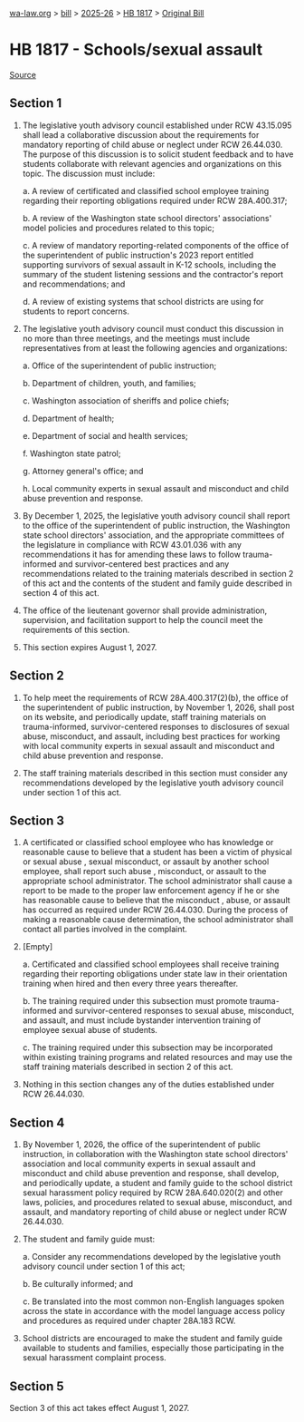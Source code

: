 [wa-law.org](/) > [bill](/bill/) > [2025-26](/bill/2025-26/) > [HB 1817](/bill/2025-26/hb/1817/) > [Original Bill](/bill/2025-26/hb/1817/1/)

# HB 1817 - Schools/sexual assault

[Source](http://lawfilesext.leg.wa.gov/biennium/2025-26/Pdf/Bills/House%20Bills/1817.pdf)

## Section 1
1. The legislative youth advisory council established under RCW 43.15.095 shall lead a collaborative discussion about the requirements for mandatory reporting of child abuse or neglect under RCW 26.44.030. The purpose of this discussion is to solicit student feedback and to have students collaborate with relevant agencies and organizations on this topic. The discussion must include:

    a. A review of certificated and classified school employee training regarding their reporting obligations required under RCW 28A.400.317;

    b. A review of the Washington state school directors' associations' model policies and procedures related to this topic;

    c. A review of mandatory reporting-related components of the office of the superintendent of public instruction's 2023 report entitled supporting survivors of sexual assault in K-12 schools, including the summary of the student listening sessions and the contractor's report and recommendations; and

    d. A review of existing systems that school districts are using for students to report concerns.

2. The legislative youth advisory council must conduct this discussion in no more than three meetings, and the meetings must include representatives from at least the following agencies and organizations:

    a. Office of the superintendent of public instruction;

    b. Department of children, youth, and families;

    c. Washington association of sheriffs and police chiefs;

    d. Department of health;

    e. Department of social and health services;

    f. Washington state patrol;

    g. Attorney general's office; and

    h. Local community experts in sexual assault and misconduct and child abuse prevention and response.

3. By December 1, 2025, the legislative youth advisory council shall report to the office of the superintendent of public instruction, the Washington state school directors' association, and the appropriate committees of the legislature in compliance with RCW 43.01.036 with any recommendations it has for amending these laws to follow trauma-informed and survivor-centered best practices and any recommendations related to the training materials described in section 2 of this act and the contents of the student and family guide described in section 4 of this act.

4. The office of the lieutenant governor shall provide administration, supervision, and facilitation support to help the council meet the requirements of this section.

5. This section expires August 1, 2027.

## Section 2
1. To help meet the requirements of RCW 28A.400.317(2)(b), the office of the superintendent of public instruction, by November 1, 2026, shall post on its website, and periodically update, staff training materials on trauma-informed, survivor-centered responses to disclosures of sexual abuse, misconduct, and assault, including best practices for working with local community experts in sexual assault and misconduct and child abuse prevention and response.

2. The staff training materials described in this section must consider any recommendations developed by the legislative youth advisory council under section 1 of this act.

## Section 3
1. A certificated or classified school employee who has knowledge or reasonable cause to believe that a student has been a victim of physical or sexual abuse , sexual misconduct, or assault by another school employee, shall report such abuse , misconduct, or assault to the appropriate school administrator. The school administrator shall cause a report to be made to the proper law enforcement agency if he or she has reasonable cause to believe that the misconduct , abuse, or assault has occurred as required under RCW 26.44.030. During the process of making a reasonable cause determination, the school administrator shall contact all parties involved in the complaint.

2. [Empty]

    a. Certificated and classified school employees shall receive training regarding their reporting obligations under state law in their orientation training when hired and then every three years thereafter.

    b. The training required under this subsection must promote trauma-informed and survivor-centered responses to sexual abuse, misconduct, and assault, and must include bystander intervention training of employee sexual abuse of students.

    c. The training required under this subsection may be incorporated within existing training programs and related resources and may use the staff training materials described in section 2 of this act.

3. Nothing in this section changes any of the duties established under RCW 26.44.030.

## Section 4
1. By November 1, 2026, the office of the superintendent of public instruction, in collaboration with the Washington state school directors' association and local community experts in sexual assault and misconduct and child abuse prevention and response, shall develop, and periodically update, a student and family guide to the school district sexual harassment policy required by RCW 28A.640.020(2) and other laws, policies, and procedures related to sexual abuse, misconduct, and assault, and mandatory reporting of child abuse or neglect under RCW 26.44.030.

2. The student and family guide must:

    a. Consider any recommendations developed by the legislative youth advisory council under section 1 of this act;

    b. Be culturally informed; and

    c. Be translated into the most common non-English languages spoken across the state in accordance with the model language access policy and procedures as required under chapter 28A.183 RCW.

3. School districts are encouraged to make the student and family guide available to students and families, especially those participating in the sexual harassment complaint process.

## Section 5
Section 3 of this act takes effect August 1, 2027.
